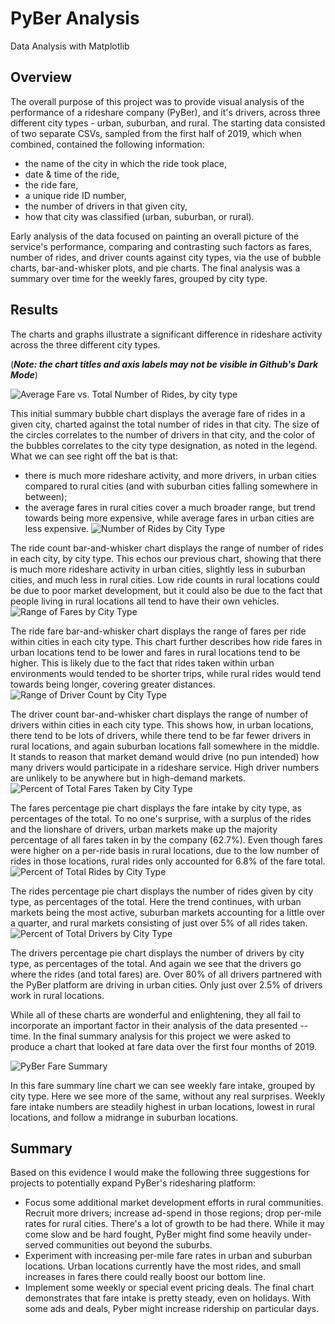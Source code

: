 # PyBer Analysis
Data Analysis with Matplotlib

## Overview
The overall purpose of this project was to provide visual analysis of the performance of a rideshare company (PyBer), and it's drivers, across three different city types - urban, suburban, and rural. The starting data consisted of two separate CSVs, sampled from the first half of 2019, which when combined, contained the following information: 
- the name of the city in which the ride took place,
- date & time of the ride,
- the ride fare,
- a unique ride ID number,
- the number of drivers in that given city,
- how that city was classified (urban, suburban, or rural).

Early analysis of the data focused on painting an overall picture of the service's performance, comparing and contrasting such factors as fares, number of rides, and driver counts against city types, via the use of bubble charts, bar-and-whisker plots, and pie charts. The final analysis was a summary over time for the weekly fares, grouped by city type.

## Results
The charts and graphs illustrate a significant difference in rideshare activity across the three different city types.

(***Note: the chart titles and axis labels may not be visible in Github's Dark Mode***)

![Average Fare vs. Total Number of Rides, by city type](analysis/Fig1.png)

This initial summary bubble chart displays the average fare of rides in a given city, charted against the total number of rides in that city. The size of the circles correlates to the number of drivers in that city, and the color of the bubbles correlates to the city type designation, as noted in the legend. What we can see right off the bat is that:
- there is much more rideshare activity, and more drivers, in urban cities compared to rural cities (and with suburban cities falling somewhere in between);
- the average fares in rural cities cover a much broader range, but trend towards being more expensive, while average fares in urban cities are less expensive. 
![Number of Rides by City Type](analysis/Fig2.png)

The ride count bar-and-whisker chart displays the range of number of rides in each city, by city type. This echos our previous chart, showing that there is much more rideshare activity in urban cities, slightly less in suburban cities, and much less in rural cities. Low ride counts in rural locations could be due to poor market development, but it could also be due to the fact that people living in rural locations all tend to have their own vehicles.
![Range of Fares by City Type](analysis/Fig3.png)

The ride fare bar-and-whisker chart displays the range of fares per ride within cities in each city type. This chart further describes how ride fares in urban locations tend to be lower and fares in rural locations tend to be higher. This is likely due to the fact that rides taken within urban environments would tended to be shorter trips, while rural rides would tend towards being longer, covering greater distances.
![Range of Driver Count by City Type](analysis/Fig4.png)

The driver count bar-and-whisker chart displays the range of number of drivers within cities in each city type. This shows how, in urban locations, there tend to be lots of drivers, while there tend to be far fewer drivers in rural locations, and again suburban locations fall somewhere in the middle. It stands to reason that market demand would drive (no pun intended) how many drivers would participate in a rideshare service. High driver numbers are unlikely to be anywhere but in high-demand markets. 
![Percent of Total Fares Taken by City Type](analysis/Fig5.png)

The fares percentage pie chart displays the fare intake by city type, as percentages of the total. To no one's surprise, with a surplus of the rides and the lionshare of drivers, urban markets make up the majority percentage of all fares taken in by the company (62.7%). Even though fares were higher on a per-ride basis in rural locations, due to the low number of rides in those locations, rural rides only accounted for 6.8% of the fare total.
![Percent of Total Rides by City Type](analysis/Fig6.png)

The rides percentage pie chart displays the number of rides given by city type, as percentages of the total. Here the trend continues, with urban markets being the most active, suburban markets accounting for a little over a quarter, and rural markets consisting of just over 5% of all rides taken.
![Percent of Total Drivers by City Type](analysis/Fig7.png)

The drivers percentage pie chart displays the number of drivers by city type, as percentages of the total. And again we see that the drivers go where the rides (and total fares) are. Over 80% of all drivers partnered with the PyBer platform are driving in urban cities. Only just over 2.5% of drivers work in rural locations.

While all of these charts are wonderful and enlightening, they all fail to incorporate an important factor in their analysis of the data presented -- time. In the final summary analysis for this project we were asked to produce a chart that looked at fare data over the first four months of 2019.

![PyBer Fare Summary](analysis/PyBer_fare_summary.png)

In this fare summary line chart we can see weekly fare intake, grouped by city type. Here we see more of the same, without any real surprises. Weekly fare intake numbers are steadily highest in urban locations, lowest in rural locations, and follow a midrange in suburban locations.

## Summary
Based on this evidence I would make the following three suggestions for projects to potentially expand PyBer's ridesharing platform:
- Focus some additional market development efforts in rural communities. Recruit more drivers; increase ad-spend in those regions; drop per-mile rates for rural cities. There's a lot of growth to be had there. While it may come slow and be hard fought, PyBer might find some heavily under-served communities out beyond the suburbs.
- Experiment with increasing per-mile fare rates in urban and suburban locations. Urban locations currently have the most rides, and small increases in fares there could really boost our bottom line.
- Implement some weekly or special event pricing deals. The final chart demonstrates that fare intake is pretty steady, even on holidays. With some ads and deals, Pyber might increase ridership on particular days.
